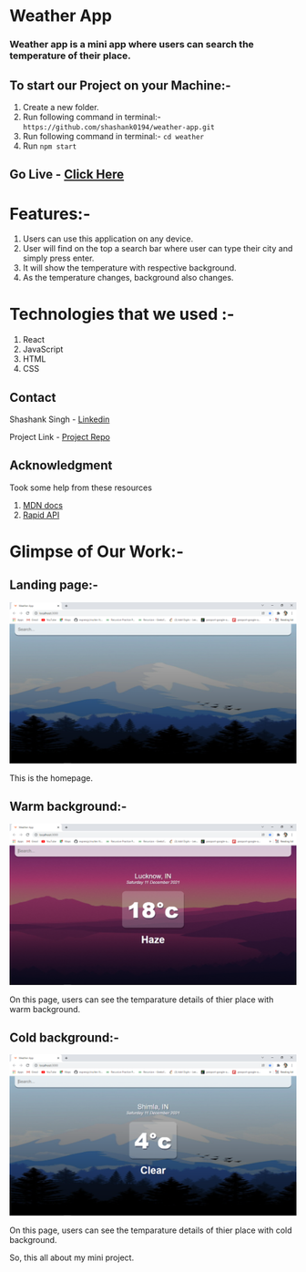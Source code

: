 # Weather App

### Weather app is a mini app where users can search the temperature of their place.

## To start our Project on your Machine:-
1. Create a new folder.
2. Run following command in terminal:- ```https://github.com/shashank0194/weather-app.git```
3. Run following command in terminal:- ```cd weather```
4. Run ```npm start```


## Go Live - [Click Here](https://weather-app0194.herokuapp.com/)

# Features:-
1. Users can use this application on any device.
2. User will find on the top a search bar where user can type their city and simply press enter.
3. It will show the temperature with respective background.
4. As the temperature changes, background also changes.

# Technologies that we used :-
1. React
2. JavaScript
3. HTML
4. CSS
   
## Contact

Shashank Singh - [Linkedin](https://www.linkedin.com/in/shashanks0194)

Project Link - [Project Repo](https://github.com/shashank0194/weather-app.git)

## Acknowledgment
Took some help from these resources 
1) [MDN docs](https://developer.mozilla.org/en-US/)
2) [Rapid API](https://rapidapi.com/hub)


# Glimpse of Our Work:-

## Landing page:-
![Warm Background](https://github.com/shashank0194/weather-app/blob/main/weather/images/Screenshot%20(373).png?raw=true)

This is the homepage.


## Warm background:-
![Warm Background](https://github.com/shashank0194/weather-app/blob/main/weather/images/Screenshot%20(371).png?raw=true)

On this page, users can see the temparature details of thier place with warm background.


## Cold background:-
![Cold backgrond](https://github.com/shashank0194/weather-app/blob/main/weather/images/Screenshot%20(372).png?raw=true)

On this page, users can see the temparature details of thier place with cold background.

So, this all about my mini project.
